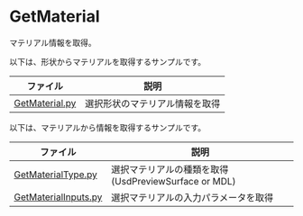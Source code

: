 # GetMaterial

マテリアル情報を取得。     

以下は、形状からマテリアルを取得するサンプルです。     

|ファイル|説明|     
|---|---|     
|[GetMaterial.py](./GetMaterial.py)|選択形状のマテリアル情報を取得|     

以下は、マテリアルから情報を取得するサンプルです。     

|ファイル|説明|     
|---|---|     
|[GetMaterialType.py](./GetMaterialType.py)|選択マテリアルの種類を取得(UsdPreviewSurface or MDL)|     
|[GetMaterialInputs.py](./GetMaterialInputs.py)|選択マテリアルの入力パラメータを取得|     

